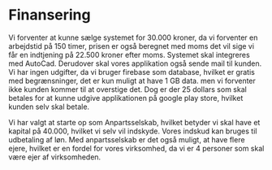 # Finansering
Vi forventer at kunne sælge systemet for 30.000 kroner, da vi forventer en arbejdstid på 150 timer, prisen er også beregnet med moms det vil sige vi får en indtjening på 22.500 kroner efter moms. Systemet skal integreres med AutoCad. Derudover skal vores applikation også sende mail til kunden. Vi har ingen udgifter, da vi bruger firebase som database, hvilket er gratis med begrænsninger, det er kun muligt at have 1 GB data. men vi forventer ikke kunden kommer til at overstige det. Dog er der 25 dollars som skal betales for at kunne udgive applikationen på google play store, hvilket kunden selv skal betale.

Vi har valgt at starte op som Anpartsselskab, hvilket betyder vi skal have et kapital på 40.000, hvilket vi selv vil indskyde. Vores indskud kan bruges til udbetaling af løn. Med anpartsselskab er det også muligt, at have flere ejere, hvilket er en fordel for vores virksomhed, da vi er 4 personer som skal være ejer af virksomheden.
